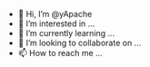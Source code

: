 - 👋 Hi, I’m @yApache
- 👀 I’m interested in ...
- 🌱 I’m currently learning ...
- 💞️ I’m looking to collaborate on ...
- 📫 How to reach me ...

<!---
yApache/yApache is a ✨ special ✨ repository because its `README.md` (this file) appears on your GitHub profile.
You can click the Preview link to take a look at your changes.
--->
